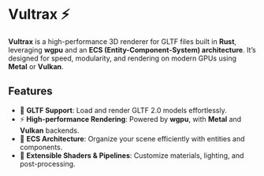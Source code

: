 # Vultrax ⚡

**Vultrax** is a high-performance 3D renderer for GLTF files built in **Rust**, leveraging **wgpu** and an **ECS (Entity-Component-System) architecture**. It’s designed for speed, modularity, and rendering on modern GPUs using **Metal** or **Vulkan**.

## Features

- 🎨 **GLTF Support**: Load and render GLTF 2.0 models effortlessly.  
- ⚡ **High-performance Rendering**: Powered by **wgpu**, with **Metal** and **Vulkan** backends.  
- 🧩 **ECS Architecture**: Organize your scene efficiently with entities and components.  
- 🔧 **Extensible Shaders & Pipelines**: Customize materials, lighting, and post-processing.  
